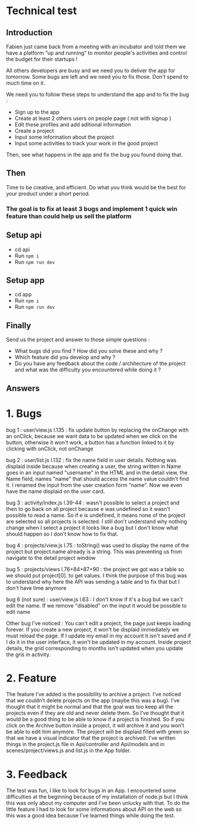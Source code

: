 # Technical test

## Introduction

Fabien just came back from a meeting with an incubator and told them we have a platform “up and running” to monitor people's activities and control the budget for their startups !

All others developers are busy and we need you to deliver the app for tomorrow.
Some bugs are left and we need you to fix those. Don't spend to much time on it.

We need you to follow these steps to understand the app and to fix the bug : 
 - Sign up to the app
 - Create at least 2 others users on people page ( not with signup ) 
 - Edit these profiles and add aditional information 
 - Create a project
 - Input some information about the project
 - Input some activities to track your work in the good project
  
Then, see what happens in the app and fix the bug you found doing that.

## Then
Time to be creative, and efficient. Do what you think would be the best for your product under a short period.

### The goal is to fix at least 3 bugs and implement 1 quick win feature than could help us sell the platform

## Setup api

- cd api
- Run `npm i`
- Run `npm run dev`

## Setup app

- cd app
- Run `npm i`
- Run `npm run dev`

## Finally

Send us the project and answer to those simple questions : 
- What bugs did you find ? How did you solve these and why ? 
- Which feature did you develop and why ? 
- Do you have any feedback about the code / architecture of the project and what was the difficulty you encountered while doing it ?

## Answers

# 1. Bugs

bug 1 : user/view.js l.135 : fix update button by replacing the onChange
with an onClick, because we want data to be updated when we click on the
button, otherwise it won't work, a button has a function linked to it by
clicking with onClick, not onChange

bug 2 : user/list.js l.132 : fix the name field in user details. Nothing
was displaid inside because when creating a user, the string written in
Name goes in an input named "username" in the HTML and in the detail view,
the Name field, names "name" that should access the name value couldn't
find it. I renamed the input from the user creation form "name". Now we
even have the name displaid on the user card.

bug 3 : activity/index.js l.39-44 : wasn't possible to select a project and
then to go back on all project because e was undefined so it wasn't
possible to read a name. So if e is undefined, it means none of the project
are selected so all projects is selected. I still don't understand why
nothing change when I select a project it looks like a bug but I don't know
what should happen so I don't know how to fix that.

bug 4 : projects/view.js l.75 : toString() was used to display the name of
the project but project.name already is a string. This was preventing us
from navigate to the detail project window

bug 5 : projects/views l.76+84+87+90 : the project we got was a table so we
should put project[0]. to get values. I think the purpose of this bug was
to understand why here the API was sending a table and to fix that but I
don't have time anymore

bug 6 (not sure) : user/view.js l.63 : I don't know if it's a bug but we
can't edit the name. If we remove "disabled" on the input it would be
possible to edit name

Other bug I've noticed : You can't edit a project, the page just keeps
loading forever. If you create a new project, it won't be displaid
immediately we must reload the page. If I update my email in my account it
isn't saved and if I do it in the user interface, it won't be updated in my
account.
Inside project details, the grid corresponding to months isn't updated when
you update the gris in activity.

# 2. Feature
The feature I’ve added is the possibility to archive a project. I’ve noticed that we couldn’t
delete projects on the app (maybe this was a bug). I’ve thought that it might be normal and
that the goal was too keep all the projects even if they are old and never delete them. So I’ve
thought that it would be a good thing to be able to know if a project is finished. So if you click
on the Archive button inside a project, it will archive it and you won’t be able to edit him
anymore. The project will be displaid filled with green so that we have a visual indicator that
the project is archived. I’ve written things in the project.js file in Api/controller and
Api/models and in scenes/project/views.js and list.js in the App folder.

# 3. Feedback
The test was fun, I like to look for bugs in an App. I encountered some difficulties at the
beginning because of my installation of node.js but I think this was only about my computer
and I’ve been unlucky with that. To do the little feature I had to look for some informations
about API on the web so this was a good idea because I’ve learned things while doing the
test.

